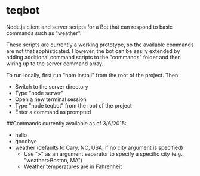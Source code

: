 # teqbot
Node.js client and server scripts for a Bot that can respond to basic commands such as "weather". 

These scripts are currently a working prototype, so the available commands are not that sophisticated. However, the bot can be easily extended 
by adding additional command scripts to the "commands" folder and then wiring up to the server command array.

To run locally, first run "npm install" from the root of the project. Then:
- Switch to the server directory
- Type "node server"
- Open a new terminal session
- Type "node teqbot" from the root of the project
- Enter a command as prompted

##Commands currently available as of 3/6/2015:
- hello
- goodbye
- weather (defaults to Cary, NC, USA, if no city argument is specified)
	- Use ">" as an argument separator to specify a specific city (e.g., "weather>Boston, MA")
	- Weather temperatures are in Fahrenheit

